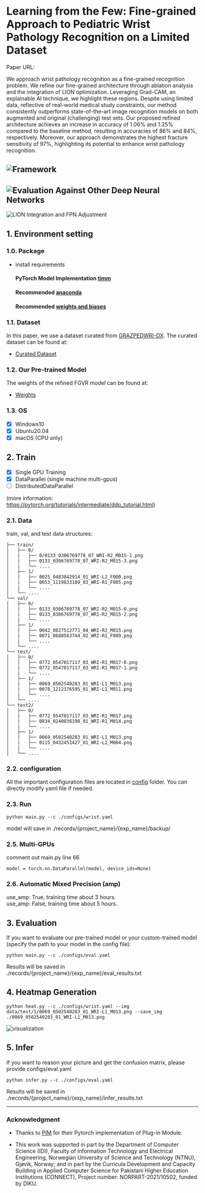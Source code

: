 # Learning from the Few: Fine-grained Approach to Pediatric Wrist Pathology Recognition on a Limited Dataset

Paper URL: 

We approach wrist pathology recognition as a fine-grained recognition problem. We refine our fine-grained architecture through ablation analysis and the integration of LION optimization. Leveraging Grad-CAM, an explainable AI technique, we highlight these regions. Despite using limited data, reflective of real-world medical study constraints, our method consistently outperforms state-of-the-art image recognition models on both augmented and original (challenging) test sets. Our proposed refined architecture achieves an increase in accuracy of 1.06% and 1.25% compared to the baseline method, resulting in accuracies of 86% and 84%, respectively. Moreover, our approach demonstrates the highest fracture sensitivity of 97%, highlighting its potential to enhance wrist pathology recognition.

![Framework](./imgs/architecture.png)
--------------------------------------------
![Evaluation Against Other Deep Neural Networks](./imgs/results.png)
--------------------------------------------
![LION Integration and FPN Adjustment](./imgs/lion_integration.png)

## 1. Environment setting 

### 1.0. Package
* install requirements
    
    #### PyTorch Model Implementation [timm](https://github.com/rwightman/pytorch-image-models)
    #### Recommended [anaconda](https://www.anaconda.com/products/distribution)
    #### Recommended [weights and biases](https://wandb.ai/site)

### 1.1. Dataset
In this paper, we use a dataset curated from [GRAZPEDWRI-DX](https://www.nature.com/articles/s41597-022-01328-z). The curated dataset can be found at:
* [Curated Dataset](https://figshare.com/s/eb452d2fb36b8ae523c6)

### 1.2. Our Pre-trained Model

The weights of the refined FGVR model can be found at:
* [Weights](https://figshare.com/s/d7c612c26b8a6b51fbe1)

### 1.3. OS
- [x] Windows10
- [x] Ubuntu20.04
- [x] macOS (CPU only)

## 2. Train
- [x] Single GPU Training
- [x] DataParallel (single machine multi-gpus)
- [ ] DistributedDataParallel

(more information: https://pytorch.org/tutorials/intermediate/ddp_tutorial.html)

### 2.1. Data
train, val, and test data structures:  
```
├── train/
│   ├── 0/
│   |   ├── 0/0133_0306769778_07_WRI-R2_M015-1.png
│   |   ├── 0133_0306769778_07_WRI-R2_M015-3.png
│   |   └── ....
│   ├── 1/
│   |   ├── 0025_0483842914_01_WRI-L2_F000.png
│   |   ├── 0053_1119833109_03_WRI-R1_F005.png
│   |   └── ....
│   └── ....
└── val/
│   ├── 0/
│   |   ├── 0133_0306769778_07_WRI-R2_M015-0.png
│   |   ├── 0133_0306769778_07_WRI-R2_M015-2.png
│   |   └── ....
│   ├── 1/
│   |   ├── 0042_0827512771_04_WRI-R2_M015.png
│   |   ├── 0071_0680563744_02_WRI-R1_F009.png
│   |   └── ....
│   └── ....
└── test/
│   ├── 0/
│   |   ├── 0772_0547017117_03_WRI-R1_M017-0.png
│   |   ├── 0772_0547017117_03_WRI-R1_M017-1.png
│   |   └── ....
│   ├── 1/
│   |   ├── 0069_0502540283_01_WRI-L1_M013.png
│   |   ├── 0078_1212376595_01_WRI-L1_M011.png
│   |   └── ....
│   └── ....
└── test2/
│   ├── 0/
│   |   ├── 0772_0547017117_03_WRI-R1_M017.png
│   |   ├── 0834_0240036198_01_WRI-R1_M014.png
│   |   └── ....
│   ├── 1/
│   |   ├── 0069_0502540283_01_WRI-L1_M013.png
│   |   ├── 0115_0432451427_01_WRI-L2_M004.png
│   |   └── ....
│   └── ....
```

### 2.2. configuration
All the important configuration files are located in [config](./configs/) folder. You can directly modify yaml file if needed.

### 2.3. Run
```
python main.py --c ./configs/wrist.yaml
```
model will save in ./records/{project_name}/{exp_name}/backup/


### 2.5. Multi-GPUs
comment out main.py line 66
```
model = torch.nn.DataParallel(model, device_ids=None)
```

### 2.6.  Automatic Mixed Precision (amp)
use_amp: True, training time about 3 hours.  
use_amp: False, training time about 5 hours.  

## 3. Evaluation
If you want to evaluate our pre-trained model or your custom-trained model (specify the path to your model in the config file):

```
python main.py --c ./configs/eval.yaml
```

Results will be saved in ./records/{project_name}/{exp_name}/eval_results.txt

## 4. Heatmap Generation
```
python heat.py --c ./configs/wrist.yaml --img data/test/1/0069_0502540283_01_WRI-L1_M013.png --save_img ./0069_0502540283_01_WRI-L1_M013.png
```
![visualization](./imgs/heatmaps.png)

## 5. Infer
If you want to reason your picture and get the confusion matrix, please provide configs/eval.yaml 
```
python infer.py --c ./configs/eval.yaml
```
Results will be saved in ./records/{project_name}/{exp_name}/infer_results.txt

- - - - - - 

### Acknowledgment

* Thanks to [PIM](https://github.com/chou141253/FGVC-PIM) for their Pytorch implementation of Plug-in Module.

* This work was supported in part by the Department of Computer Science (IDI), Faculty of Information Technology and Electrical Engineering, Norwegian University of Science and Technology (NTNU), Gjøvik, Norway; and in part by the Curricula Development and Capacity Building in Applied Computer Science for Pakistani Higher Education Institutions (CONNECT), Project number: NORPART-2021/10502, funded by DIKU.
